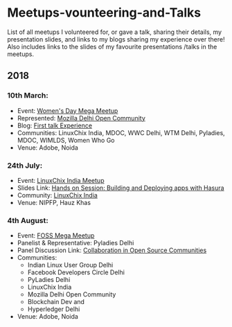 # Meetups-vounteering-and-Talks
List of all meetups I volunteered for, or gave a talk, sharing their details, my presentation slides, and links to my blogs sharing my experience over there! Also includes links to the slides of my favourite presentations /talks in the meetups.

## 2018
### 10th March:
- Event: [Women's Day Mega Meetup](https://www.meetup.com/pydelhi/events/247118295/)
- Represented: [Mozilla Delhi Open Community](https://wiki.mozilla.org/India/Delhi/Contributions)
- Blog: [First talk Experience](https://medium.com/@parulagg27/international-womens-day-mega-meetup-representing-mozilla-delhi-open-community-b69204ce2e65)
- Communities: LinuxChix India, MDOC, WWC Delhi, WTM Delhi, Pyladies, MDOC, WIMLDS, Women Who Go
- Venue: Adobe, Noida

### 24th July:
- Event: [LinuxChix India Meetup](https://www.meetup.com/LinuxChix-India-Meetup/events/mlddmnyxkbtb/)
- Slides Link: [Hands on Session: Building and Deploying apps with Hasura](https://docs.google.com/presentation/d/1zaE6LpXCyFKq7rXbDqVAWULvo_yj9XVwM89WlhAfIsk/edit)
- Community: [LinuxChix India](http://india.linuxchix.org/)
- Venue: NIPFP, Hauz Khas

### 4th August:
- Event: [FOSS Mega Meetup](https://www.meetup.com/pydelhi/events/248955418/)
- Panelist & Representative: Pyladies Delhi 
- Panel Discussion Link: [Collaboration in Open Source Communities](https://www.youtube.com/watch?v=ipkmD8eIVvY)
- Communities: 
  - Indian Linux User Group Delhi
  - Facebook Developers Circle Delhi
  - PyLadies Delhi
  - LinuxChix India 
  - Mozilla Delhi Open Community
  - Blockchain Dev and 
  - Hyperledger Delhi
- Venue: Adobe, Noida
